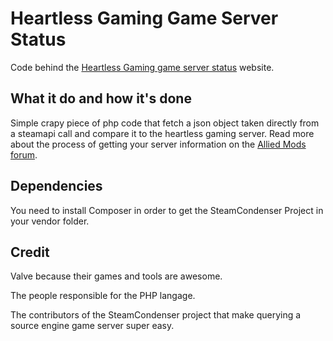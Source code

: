# Heartless Gaming Game Server Status
Code behind the [Heartless Gaming game server status](https://www.heartlessgaming.com/game-server-status/) website.

## What it do and how it's done
Simple crapy piece of php code that fetch a json object taken directly from a steamapi call and compare it to the heartless gaming server. Read more about the process of getting your server information on the [Allied Mods forum](https://forums.alliedmods.net/showthread.php?t=192367).

## Dependencies
You need to install Composer in order to get the SteamCondenser Project in your vendor folder.

## Credit
Valve because their games and tools are awesome.

The people responsible for the PHP langage.

The contributors of the SteamCondenser project that make querying a source engine game server super easy.